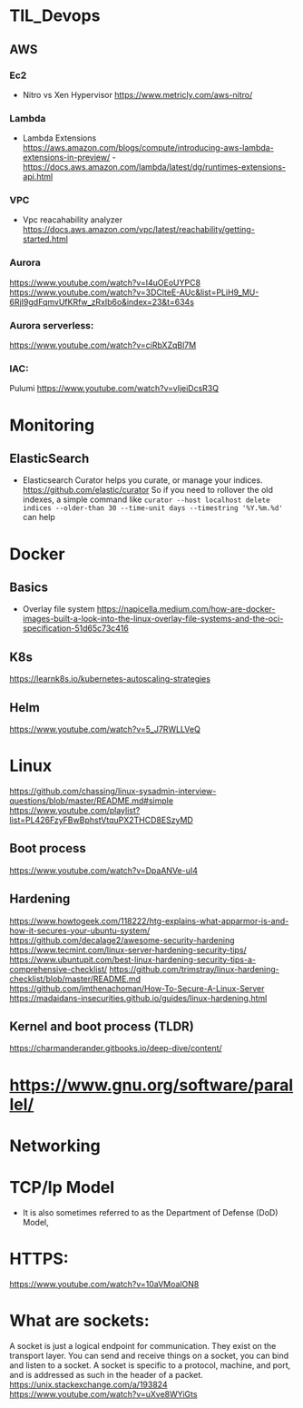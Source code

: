 # TIL_Devops

## AWS

### Ec2
- Nitro vs Xen Hypervisor 
https://www.metricly.com/aws-nitro/

### Lambda

- Lambda Extensions
https://aws.amazon.com/blogs/compute/introducing-aws-lambda-extensions-in-preview/
-https://docs.aws.amazon.com/lambda/latest/dg/runtimes-extensions-api.html

### VPC
- Vpc reacahability analyzer
https://docs.aws.amazon.com/vpc/latest/reachability/getting-started.html

### Aurora

https://www.youtube.com/watch?v=I4uOEoUYPC8
https://www.youtube.com/watch?v=3DClteE-AUc&list=PLiH9_MU-6RjI9gdFqmvUfKRfw_zRxIb6o&index=23&t=634s

### Aurora serverless:
https://www.youtube.com/watch?v=ciRbXZqBl7M
### IAC:
Pulumi
https://www.youtube.com/watch?v=vIjeiDcsR3Q
# Monitoring

## ElasticSearch

- Elasticsearch Curator helps you curate, or manage your indices.
https://github.com/elastic/curator
So if you need to rollover the old indexes, a simple command like `curator --host localhost delete indices --older-than 30 --time-unit days --timestring '%Y.%m.%d'`
can help

# Docker

## Basics

- Overlay file system 
https://napicella.medium.com/how-are-docker-images-built-a-look-into-the-linux-overlay-file-systems-and-the-oci-specification-51d65c73c416

## K8s

https://learnk8s.io/kubernetes-autoscaling-strategies

## Helm

https://www.youtube.com/watch?v=5_J7RWLLVeQ

# Linux

https://github.com/chassing/linux-sysadmin-interview-questions/blob/master/README.md#simple
https://www.youtube.com/playlist?list=PL426FzyFBwBphstVtquPX2THCD8ESzyMD

## Boot process

https://www.youtube.com/watch?v=DpaANVe-uI4

## Hardening
https://www.howtogeek.com/118222/htg-explains-what-apparmor-is-and-how-it-secures-your-ubuntu-system/
https://github.com/decalage2/awesome-security-hardening https://www.tecmint.com/linux-server-hardening-security-tips/ https://www.ubuntupit.com/best-linux-hardening-security-tips-a-comprehensive-checklist/ https://github.com/trimstray/linux-hardening-checklist/blob/master/README.md https://github.com/imthenachoman/How-To-Secure-A-Linux-Server https://madaidans-insecurities.github.io/guides/linux-hardening.html
 
## Kernel and boot process (TLDR)
https://charmanderander.gitbooks.io/deep-dive/content/

# https://www.gnu.org/software/parallel/

# Networking

# TCP/Ip Model

- It is also sometimes referred to as the Department of Defense (DoD) Model,

# HTTPS:
https://www.youtube.com/watch?v=10aVMoalON8

# What are sockets:
A socket is just a logical endpoint for communication.
They exist on the transport layer. 
You can send and receive things on a socket, you can bind and listen to a socket.
A socket is specific to a protocol, machine, and port, and is addressed as such in the header of a packet.
https://unix.stackexchange.com/a/193824
https://www.youtube.com/watch?v=uXve8WYiGts
